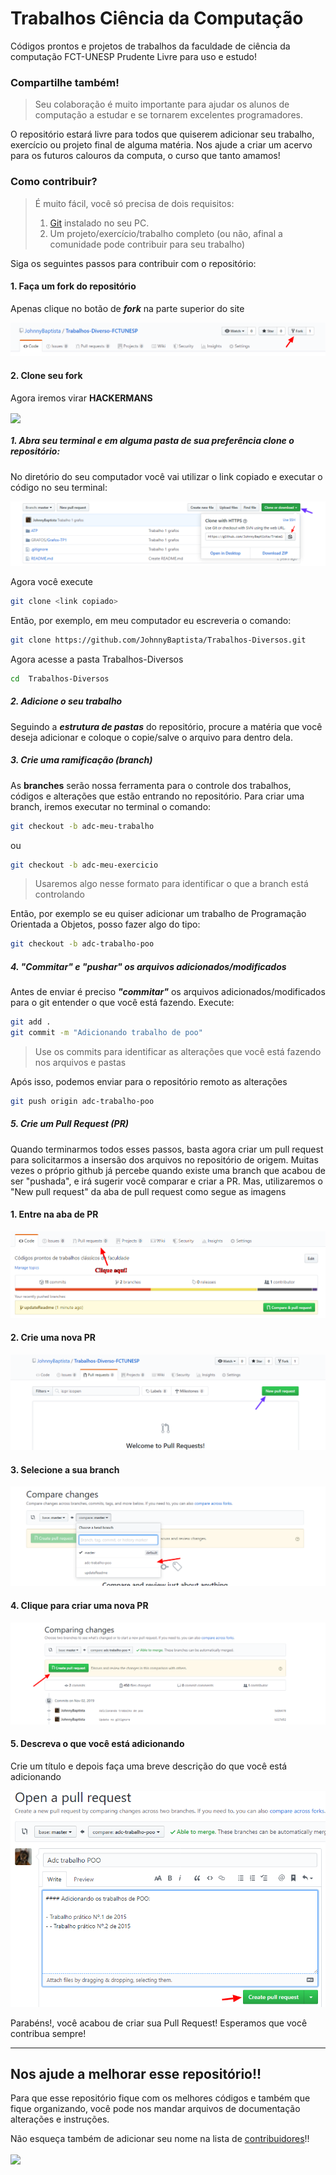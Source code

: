 # Trabalhos Ciência da Computação 
Códigos prontos e projetos de trabalhos da faculdade de ciência da computação FCT-UNESP Prudente
Livre para uso e estudo!

### Compartilhe também!
> Seu colaboração é muito importante para ajudar os alunos de computação a estudar e se tornarem excelentes programadores.

O repositório estará livre para todos que quiserem adicionar seu trabalho, exercício ou projeto final de alguma matéria.
Nos ajude a criar um acervo para os futuros calouros da computa, o curso que tanto amamos!

### Como contribuir?

> É muito fácil, você só precisa de dois requisitos:
>
> 1. [Git](https://git-scm.com/downloads) instalado no seu PC.
> 2. Um projeto/exercício/trabalho completo (ou não, afinal a comunidade pode contribuir para seu trabalho)

Siga os seguintes passos para contribuir com o repositório:

#### 1. Faça um fork do repositório

Apenas clique no botão de _**fork**_ na parte superior do site 

![Fork do Repositório](/public/imgs/fork.png "Forkando um repositório")

#### 2. Clone seu fork

Agora iremos virar **HACKERMANS** 

<img align="center" src="https://media.giphy.com/media/RyXVu4ZW454IM/giphy.gif">

##### 1. Abra seu terminal e em alguma pasta de sua preferência clone o repositório:

No diretório do seu computador você vai utilizar o link copiado e executar o código no seu terminal:

![Clone do Repositório](/public/imgs/clone.png "Clonando um repositório")

Agora você execute

```bash
git clone <link copiado>
```

Então, por exemplo, em meu computador eu escreveria o comando:

```bash
git clone https://github.com/JohnnyBaptista/Trabalhos-Diversos.git
```

Agora acesse a pasta Trabalhos-Diversos

```bash
cd  Trabalhos-Diversos
```

##### 2. Adicione o seu trabalho

Seguindo a ***estrutura de pastas*** do repositório, procure a matéria que você deseja adicionar e coloque o copie/salve o arquivo para dentro dela.

##### 3. Crie uma ramificação (branch)

As **branches** serão nossa ferramenta para o controle dos trabalhos, códigos e alterações que estão entrando no repositório.
Para criar uma branch, iremos executar no terminal o comando:

```bash
git checkout -b adc-meu-trabalho
``` 
ou 
```bash
git checkout -b adc-meu-exercicio 
``` 
> Usaremos algo nesse formato para identificar o que a branch está controlando

Então, por exemplo se eu quiser adicionar um trabalho de Programação Orientada a Objetos, posso fazer algo do tipo:

```bash
git checkout -b adc-trabalho-poo
```

##### 4. "Commitar" e "pushar" os arquivos adicionados/modificados

Antes de enviar é preciso ***"commitar"*** os arquivos adicionados/modificados para o git entender o que você está fazendo.
Execute:

```bash
git add . 
git commit -m "Adicionando trabalho de poo"
```

> Use os commits para identificar as alterações que você está fazendo nos arquivos e pastas

Após isso, podemos enviar para o repositório remoto as alterações

```bash
git push origin adc-trabalho-poo
```

##### 5. Crie um Pull Request (PR)

Quando terminarmos todos esses passos, basta agora criar um pull request para solicitarmos a insersão dos arquivos no repositório de origem. Muitas vezes o próprio github já percebe quando existe uma branch que acabou de ser "pushada", e irá sugerir você comparar e criar a PR. Mas, utilizaremos o "New pull request" da aba de pull request como segue as imagens

#### 1. Entre na aba de PR

![Aba de Pull Requests](/public/imgs/PR1.png "Aba de PR")

#### 2. Crie uma nova PR

![Criando uma PR](/public/imgs/PR2.png "Criando uma PR")

#### 3. Selecione a sua branch

![Selecionando uma Branch](/public/imgs/PR3.png "Selecionando uma Branch")

#### 4. Clique para criar uma nova PR

![Criando a PR](/public/imgs/PR4.png "Criando a PR")

#### 5. Descreva o que você está adicionando

Crie um título e depois faça uma breve descrição do que você está adicionando

![Descrevendo a PR](/public/imgs/PR5.png "Descrevendo a PR")


Parabéns!, você acabou de criar sua Pull Request! Esperamos que você contribua sempre!
___

## Nos ajude a melhorar esse repositório!!

Para que esse repositório fique com os melhores códigos e também que fique organizando, você pode nos mandar arquivos de documentação alterações e instruções. 

Não esqueça também de adicionar seu nome na lista de [contribuidores](https://github.com/JohnnyBaptista/Trabalhos-Diversos/tree/master/public/docs/COMPUTEIROS.MD)!!

<img align="center" src="https://media.giphy.com/media/Z21HJj2kz9uBG/giphy.gif">
